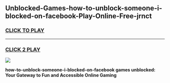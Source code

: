 
## Unblocked-Games-how-to-unblock-someone-i-blocked-on-facebook-Play-Online-Free-jrnct
<h3>
<a href="https://premium76.site?title=how-to-unblock-someone-i-blocked-on-facebook&ref=26A">CLICK TO PLAY</a></h3>
<hr>

<h3>
<a href="https://premium76.site?title=how-to-unblock-someone-i-blocked-on-facebook&ref=26A">CLICK 2 PLAY</a>
  
</h3>

<a href="https://premium76.site?title=how-to-unblock-someone-i-blocked-on-facebook&ref=26A"><img src="https://clearcache.store/games.png"></a>


**how-to-unblock-someone-i-blocked-on-facebook games unblocked: Your Gateway to Fun and Accessible Online Gaming**
